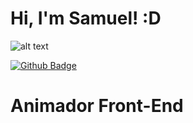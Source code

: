 # Hi, I'm Samuel! :D
![alt text](https://www.otempo.com.br/image/contentid/policy:1.2226189:1566580322/a%20era%20do%20gelo.PNG?f=3x2&w=620&$p$f$w=d63fd6d)


[![Github Badge](https://img.shields.io/badge/-Github-000?style=flat-square&logo=Github&logoColor=white&link=https://github.com/fagnerpsantos)](https://github.com/Msamuelsons)


# Animador Front-End
